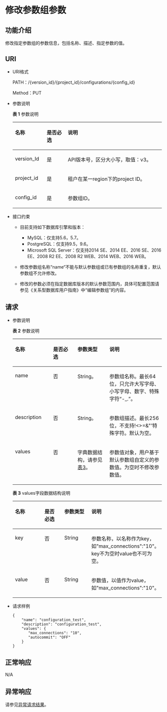 # 修改参数组参数<a name="rds_09_0303"></a>

## 功能介绍<a name="section29151894373"></a>

修改指定参数组的参数信息，包括名称、描述、指定参数的值。

## URI<a name="section159150933715"></a>

-   URI格式

    PATH：/\{version\_id\}/\{project\_id\}/configurations/\{config\_id\}

    Method：PUT

-   参数说明

    **表 1**  参数说明

    <a name="table89151953717"></a>
    <table><thead align="left"><tr id="row7165910143717"><th class="cellrowborder" valign="top" width="21.21%" id="mcps1.2.4.1.1"><p id="p11165161023714"><a name="p11165161023714"></a><a name="p11165161023714"></a>名称</p>
    </th>
    <th class="cellrowborder" valign="top" width="14.14%" id="mcps1.2.4.1.2"><p id="p12165121083718"><a name="p12165121083718"></a><a name="p12165121083718"></a>是否必选</p>
    </th>
    <th class="cellrowborder" valign="top" width="64.64999999999999%" id="mcps1.2.4.1.3"><p id="p11651110153712"><a name="p11651110153712"></a><a name="p11651110153712"></a>说明</p>
    </th>
    </tr>
    </thead>
    <tbody><tr id="row17165111016374"><td class="cellrowborder" valign="top" width="21.21%" headers="mcps1.2.4.1.1 "><p id="p131653108373"><a name="p131653108373"></a><a name="p131653108373"></a>version_Id</p>
    </td>
    <td class="cellrowborder" valign="top" width="14.14%" headers="mcps1.2.4.1.2 "><p id="p14165610193714"><a name="p14165610193714"></a><a name="p14165610193714"></a>是</p>
    </td>
    <td class="cellrowborder" valign="top" width="64.64999999999999%" headers="mcps1.2.4.1.3 "><p id="p10165151011378"><a name="p10165151011378"></a><a name="p10165151011378"></a>API版本号，区分大小写，取值：v3。</p>
    </td>
    </tr>
    <tr id="row17165610153712"><td class="cellrowborder" valign="top" width="21.21%" headers="mcps1.2.4.1.1 "><p id="p1416591073710"><a name="p1416591073710"></a><a name="p1416591073710"></a>project_id</p>
    </td>
    <td class="cellrowborder" valign="top" width="14.14%" headers="mcps1.2.4.1.2 "><p id="p31651810143710"><a name="p31651810143710"></a><a name="p31651810143710"></a>是</p>
    </td>
    <td class="cellrowborder" valign="top" width="64.64999999999999%" headers="mcps1.2.4.1.3 "><p id="p3165191063718"><a name="p3165191063718"></a><a name="p3165191063718"></a>租户在某一region下的project ID。</p>
    </td>
    </tr>
    <tr id="row1316571063716"><td class="cellrowborder" valign="top" width="21.21%" headers="mcps1.2.4.1.1 "><p id="p1316511033710"><a name="p1316511033710"></a><a name="p1316511033710"></a>config_id</p>
    </td>
    <td class="cellrowborder" valign="top" width="14.14%" headers="mcps1.2.4.1.2 "><p id="p1216561017374"><a name="p1216561017374"></a><a name="p1216561017374"></a>是</p>
    </td>
    <td class="cellrowborder" valign="top" width="64.64999999999999%" headers="mcps1.2.4.1.3 "><p id="p816561014375"><a name="p816561014375"></a><a name="p816561014375"></a>参数组ID。</p>
    </td>
    </tr>
    </tbody>
    </table>


-   接口约束
    -   目前支持如下数据库引擎和版本：
        -   MySQL：仅支持5.6，5.7。
        -   PostgreSQL：仅支持9.5，9.6。
        -   Microsoft SQL Server：仅支持2014 SE、2014 EE、2016 SE、2016 EE、2008 R2 EE、2008 R2 WEB、2014 WEB、2016 WEB。

    -   修改参数组名称“name“不能与默认参数组或已有参数组的名称重复，默认参数组不允许修改。
    -   修改的参数必须在指定数据库版本的默认参数范围内，具体可配置范围请参见《关系型数据库用户指南》中“编辑参数组”的内容。


## 请求<a name="section149462918370"></a>

-   参数说明

    **表 2**  参数说明

    <a name="table9962179113713"></a>
    <table><thead align="left"><tr id="row15165121013712"><th class="cellrowborder" valign="top" width="25.509999999999998%" id="mcps1.2.5.1.1"><p id="p616541017372"><a name="p616541017372"></a><a name="p616541017372"></a>名称</p>
    </th>
    <th class="cellrowborder" valign="top" width="16.33%" id="mcps1.2.5.1.2"><p id="p15165310143717"><a name="p15165310143717"></a><a name="p15165310143717"></a>是否必选</p>
    </th>
    <th class="cellrowborder" valign="top" width="21.43%" id="mcps1.2.5.1.3"><p id="p316517107374"><a name="p316517107374"></a><a name="p316517107374"></a>参数类型</p>
    </th>
    <th class="cellrowborder" valign="top" width="36.730000000000004%" id="mcps1.2.5.1.4"><p id="p19165161013720"><a name="p19165161013720"></a><a name="p19165161013720"></a>说明</p>
    </th>
    </tr>
    </thead>
    <tbody><tr id="row1516517104373"><td class="cellrowborder" valign="top" width="25.509999999999998%" headers="mcps1.2.5.1.1 "><p id="p1116561017377"><a name="p1116561017377"></a><a name="p1116561017377"></a>name</p>
    </td>
    <td class="cellrowborder" valign="top" width="16.33%" headers="mcps1.2.5.1.2 "><p id="p8165191093712"><a name="p8165191093712"></a><a name="p8165191093712"></a>否</p>
    </td>
    <td class="cellrowborder" valign="top" width="21.43%" headers="mcps1.2.5.1.3 "><p id="p1216591012371"><a name="p1216591012371"></a><a name="p1216591012371"></a>String。</p>
    </td>
    <td class="cellrowborder" valign="top" width="36.730000000000004%" headers="mcps1.2.5.1.4 "><p id="p9165131016374"><a name="p9165131016374"></a><a name="p9165131016374"></a>参数组名称。最长64位，只允许大写字母、小写字母、数字、特殊字符“-_.”。</p>
    </td>
    </tr>
    <tr id="row21651010133713"><td class="cellrowborder" valign="top" width="25.509999999999998%" headers="mcps1.2.5.1.1 "><p id="p141651310153712"><a name="p141651310153712"></a><a name="p141651310153712"></a>description</p>
    </td>
    <td class="cellrowborder" valign="top" width="16.33%" headers="mcps1.2.5.1.2 "><p id="p171658107371"><a name="p171658107371"></a><a name="p171658107371"></a>否</p>
    </td>
    <td class="cellrowborder" valign="top" width="21.43%" headers="mcps1.2.5.1.3 "><p id="p41651010183710"><a name="p41651010183710"></a><a name="p41651010183710"></a>String。</p>
    </td>
    <td class="cellrowborder" valign="top" width="36.730000000000004%" headers="mcps1.2.5.1.4 "><p id="p1416513103374"><a name="p1416513103374"></a><a name="p1416513103374"></a>参数组描述。最长256位，不支持!&lt;&gt;=&amp;"'特殊字符。默认为空。</p>
    </td>
    </tr>
    <tr id="row111655104371"><td class="cellrowborder" valign="top" width="25.509999999999998%" headers="mcps1.2.5.1.1 "><p id="p21658108374"><a name="p21658108374"></a><a name="p21658108374"></a>values</p>
    </td>
    <td class="cellrowborder" valign="top" width="16.33%" headers="mcps1.2.5.1.2 "><p id="p416513109372"><a name="p416513109372"></a><a name="p416513109372"></a>否</p>
    </td>
    <td class="cellrowborder" valign="top" width="21.43%" headers="mcps1.2.5.1.3 "><p id="p1616561014378"><a name="p1616561014378"></a><a name="p1616561014378"></a>字典数据结构，请参见<a href="#table597813911376">表3</a>。</p>
    </td>
    <td class="cellrowborder" valign="top" width="36.730000000000004%" headers="mcps1.2.5.1.4 "><p id="p181657107373"><a name="p181657107373"></a><a name="p181657107373"></a>参数值对象，用户基于默认参数组自定义的参数值。为空时不修改参数值。</p>
    </td>
    </tr>
    </tbody>
    </table>

    **表 3**  values字段数据结构说明

    <a name="table597813911376"></a>
    <table><thead align="left"><tr id="row016541014373"><th class="cellrowborder" valign="top" width="24.490000000000002%" id="mcps1.2.5.1.1"><p id="p8165171013375"><a name="p8165171013375"></a><a name="p8165171013375"></a>名称</p>
    </th>
    <th class="cellrowborder" valign="top" width="17.349999999999998%" id="mcps1.2.5.1.2"><p id="p13165141083710"><a name="p13165141083710"></a><a name="p13165141083710"></a>是否必选</p>
    </th>
    <th class="cellrowborder" valign="top" width="21.43%" id="mcps1.2.5.1.3"><p id="p7165131053713"><a name="p7165131053713"></a><a name="p7165131053713"></a>参数类型</p>
    </th>
    <th class="cellrowborder" valign="top" width="36.730000000000004%" id="mcps1.2.5.1.4"><p id="p20165151033710"><a name="p20165151033710"></a><a name="p20165151033710"></a>说明</p>
    </th>
    </tr>
    </thead>
    <tbody><tr id="row516501010377"><td class="cellrowborder" valign="top" width="24.490000000000002%" headers="mcps1.2.5.1.1 "><p id="p151651710153718"><a name="p151651710153718"></a><a name="p151651710153718"></a>key</p>
    </td>
    <td class="cellrowborder" valign="top" width="17.349999999999998%" headers="mcps1.2.5.1.2 "><p id="p141651010113713"><a name="p141651010113713"></a><a name="p141651010113713"></a>否</p>
    </td>
    <td class="cellrowborder" valign="top" width="21.43%" headers="mcps1.2.5.1.3 "><p id="p1516541073715"><a name="p1516541073715"></a><a name="p1516541073715"></a>String</p>
    </td>
    <td class="cellrowborder" valign="top" width="36.730000000000004%" headers="mcps1.2.5.1.4 "><p id="p13165710113715"><a name="p13165710113715"></a><a name="p13165710113715"></a>参数名称，以名称作为key，如"max_connections":"10"。key不为空时value也不可为空。</p>
    </td>
    </tr>
    <tr id="row116541017376"><td class="cellrowborder" valign="top" width="24.490000000000002%" headers="mcps1.2.5.1.1 "><p id="p1916591012374"><a name="p1916591012374"></a><a name="p1916591012374"></a>value</p>
    </td>
    <td class="cellrowborder" valign="top" width="17.349999999999998%" headers="mcps1.2.5.1.2 "><p id="p21652108377"><a name="p21652108377"></a><a name="p21652108377"></a>否</p>
    </td>
    <td class="cellrowborder" valign="top" width="21.43%" headers="mcps1.2.5.1.3 "><p id="p516531003715"><a name="p516531003715"></a><a name="p516531003715"></a>String</p>
    </td>
    <td class="cellrowborder" valign="top" width="36.730000000000004%" headers="mcps1.2.5.1.4 "><p id="p11165610133717"><a name="p11165610133717"></a><a name="p11165610133717"></a>参数值，以值作为value，如"max_connections":"10"。</p>
    </td>
    </tr>
    </tbody>
    </table>


-   请求样例

    ```
    { 
        "name": "configuration_test", 
        "description": "configuration_test", 
        "values": { 
           "max_connections": "10", 
           "autocommit": "OFF" 
        } 
    }
    ```


## 正常响应<a name="section499319173712"></a>

N/A

## 异常响应<a name="section18993209113715"></a>

请参见[异常请求结果](null.md)。

